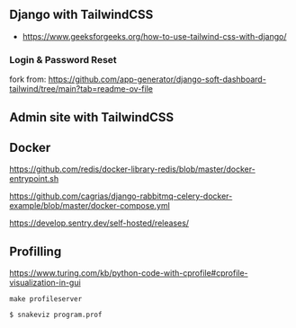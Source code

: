 ## Django with TailwindCSS

- https://www.geeksforgeeks.org/how-to-use-tailwind-css-with-django/

### Login & Password Reset

fork from: https://github.com/app-generator/django-soft-dashboard-tailwind/tree/main?tab=readme-ov-file

## Admin site with TailwindCSS

## Docker

https://github.com/redis/docker-library-redis/blob/master/docker-entrypoint.sh

https://github.com/cagrias/django-rabbitmq-celery-docker-example/blob/master/docker-compose.yml

https://develop.sentry.dev/self-hosted/releases/



## Profilling

https://www.turing.com/kb/python-code-with-cprofile#cprofile-visualization-in-gui

```
make profileserver

$ snakeviz program.prof
```
